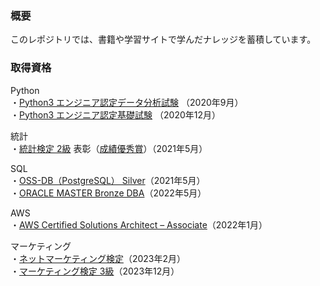 ### 概要
このレポジトリでは、書籍や学習サイトで学んだナレッジを蓄積しています。<br>

### 取得資格
Python<br>
・[Python3 エンジニア認定データ分析試験](https://www.pythonic-exam.com/exam/analyist) （2020年9月）<br>
・[Python3 エンジニア認定基礎試験](https://www.pythonic-exam.com/exam/basic) （2020年12月）

統計<br>
・[統計検定 2級](https://www.toukei-kentei.jp/about/grade2/) 表彰（[成績優秀賞](https://github.com/y-sh-ml/Books/blob/main/%E5%90%88%E6%A0%BC%E8%A8%BC%E6%9B%B8/%E7%B5%B1%E8%A8%88%E6%A4%9C%E5%AE%9A2%E7%B4%9A%20%E8%A1%A8%E5%BD%B0.pdf)）（2021年5月）<br>

SQL<br>
・[OSS-DB（PostgreSQL） Silver](https://oss-db.jp/outline/silver)（2021年5月）<br>
・[ORACLE MASTER Bronze DBA](https://education.oracle.com/ja/oracle-master-bronze-dba-available-only-in-japan/trackp_DB19CBRNZ)（2022年5月）<br>

AWS<br>
・[AWS Certified Solutions Architect – Associate](https://aws.amazon.com/jp/certification/certified-solutions-architect-associate/)（2022年1月）<br>

マーケティング<br>
・[ネットマーケティング検定](https://www.sikaku.gr.jp/nm/about/index.html)（2023年2月）<br>
・[マーケティング検定 3級](https://www.jma2-jp.org/marken/level3/level3_outline)（2023年12月）

